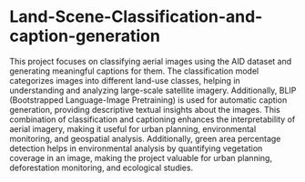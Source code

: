# Land-Scene-Classification-and-caption-generation
This project focuses on classifying aerial images using the AID dataset and generating meaningful captions for them. The classification model categorizes images into different land-use classes, helping in understanding and analyzing large-scale satellite imagery.
Additionally, BLIP (Bootstrapped Language-Image Pretraining) is used for automatic caption generation, providing descriptive textual insights about the images. This combination of classification and captioning enhances the interpretability of aerial imagery, making it useful for urban planning, environmental monitoring, and geospatial analysis.
Additionally, green area percentage detection helps in environmental analysis by quantifying vegetation coverage in an image, making the project valuable for urban planning, deforestation monitoring, and ecological studies.
